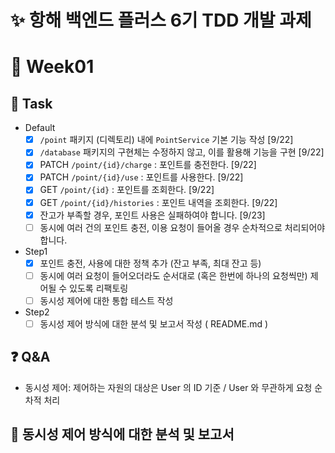 # ✨ 항해 백엔드 플러스 6기 TDD 개발 과제

# 📆 Week01

## 📌 Task

- Default
  - [X] `/point` 패키지 (디렉토리) 내에 `PointService` 기본 기능 작성 [9/22]
  - [X] `/database` 패키지의 구현체는 수정하지 않고, 이를 활용해 기능을 구현 [9/22]
  - [X] PATCH  `/point/{id}/charge` : 포인트를 충전한다. [9/22]
  - [X] PATCH `/point/{id}/use` : 포인트를 사용한다. [9/22]
  - [X] GET `/point/{id}` : 포인트를 조회한다. [9/22]
  - [X] GET `/point/{id}/histories` : 포인트 내역을 조회한다. [9/22]
  - [X] 잔고가 부족할 경우, 포인트 사용은 실패하여야 합니다. [9/23]
  - [ ] 동시에 여러 건의 포인트 충전, 이용 요청이 들어올 경우 순차적으로 처리되어야 합니다.

- Step1
  - [X] 포인트 충전, 사용에 대한 정책 추가 (잔고 부족, 최대 잔고 등)
  - [ ] 동시에 여러 요청이 들어오더라도 순서대로 (혹은 한번에 하나의 요청씩만) 제어될 수 있도록 리팩토링
  - [ ] 동시성 제어에 대한 통합 테스트 작성

- Step2
  - [ ] 동시성 제어 방식에 대한 분석 및 보고서 작성 ( README.md )

## ❓ Q&A
- 동시성 제어: 제어하는 자원의 대상은 User 의 ID 기준 / User 와 무관하게 요청 순차적 처리

  
## 📌 동시성 제어 방식에 대한 분석 및 보고서
